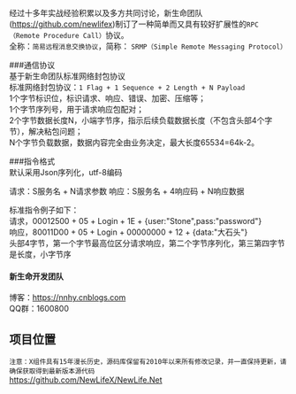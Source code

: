 经过十多年实战经验积累以及多方共同讨论，新生命团队(https://github.com/newlifex)制订了一种简单而又具有较好扩展性的`RPC（Remote Procedure Call）`协议。  
全称：`简易远程消息交换协议`，简称： `SRMP（Simple Remote Messaging Protocol）`  

###通信协议  
基于新生命团队标准网络封包协议  
标准网络封包协议：`1 Flag + 1 Sequence + 2 Length + N Payload`  
1个字节标识位，标识请求、响应、错误、加密、压缩等；  
1个字节序列号，用于请求响应包配对；  
2个字节数据长度N，小端字节序，指示后续负载数据长度（不包含头部4个字节），解决粘包问题；  
N个字节负载数据，数据内容完全由业务决定，最大长度65534=64k-2。  

###指令格式  
默认采用Json序列化，utf-8编码  

请求：S服务名 + N请求参数
响应：S服务名 + 4响应码 + N响应数据

标准指令例子如下：  
请求，00012500 + 05 + Login + 1E + {user:"Stone",pass:"password"}  
响应，80011D00 + 05 + Login + 00000000 + 12 + {data:"大石头"}  
头部4字节，第一个字节最高位区分请求响应，第二个字节序列化，第三第四字节是长度，小字节序  

#### 新生命开发团队  
博客：https://nnhy.cnblogs.com  
QQ群：1600800  

## 项目位置
`注意：X组件具有15年漫长历史，源码库保留有2010年以来所有修改记录，并一直保持更新，请确保获取得到最新版本源代码`  
https://github.com/NewLifeX/NewLife.Net  
